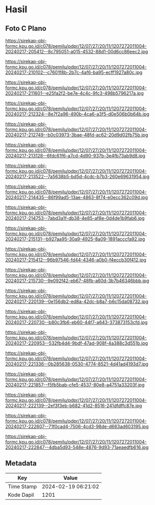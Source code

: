 # Hasil

## Foto C Plano

https://sirekap-obj-formc.kpu.go.id/c078/pemilu/pdpr/12/07/27/20/11/1207272011004-20240217-205412--8c795051-a015-4532-88d1-00d6cc86eec2.jpg

https://sirekap-obj-formc.kpu.go.id/c078/pemilu/pdpr/12/07/27/20/11/1207272011004-20240217-210102--c7601f8b-2b7c-4af6-ba95-ecff1927a80c.jpg

https://sirekap-obj-formc.kpu.go.id/c078/pemilu/pdpr/12/07/27/20/11/1207272011004-20240217-211601--e25fa2f2-be7e-4c4c-9fc3-498b5796217a.jpg

https://sirekap-obj-formc.kpu.go.id/c078/pemilu/pdpr/12/07/27/20/11/1207272011004-20240217-212324--8e7f2a96-490b-4ca6-a3f5-d0e506b0b64b.jpg

https://sirekap-obj-formc.kpu.go.id/c078/pemilu/pdpr/12/07/27/20/11/1207272011004-20240217-212749--b0c03973-3bae-48fd-ac62-20d9d02fb75b.jpg

https://sirekap-obj-formc.kpu.go.id/c078/pemilu/pdpr/12/07/27/20/11/1207272011004-20240217-213128--6fdc61f6-a7cd-4d90-937b-3e4fb73ab9d8.jpg

https://sirekap-obj-formc.kpu.go.id/c078/pemilu/pdpr/12/07/27/20/11/1207272011004-20240217-213522--7a5638b5-bd5d-4cdc-b7b3-260e69631954.jpg

https://sirekap-obj-formc.kpu.go.id/c078/pemilu/pdpr/12/07/27/20/11/1207272011004-20240217-214435--86f99ad5-13ae-4863-8f74-e0ecc362c09d.jpg

https://sirekap-obj-formc.kpu.go.id/c078/pemilu/pdpr/12/07/27/20/11/1207272011004-20240217-214753--7abd3a1f-db38-4e85-af8e-0d4de1b9fab6.jpg

https://sirekap-obj-formc.kpu.go.id/c078/pemilu/pdpr/12/07/27/20/11/1207272011004-20240217-215131--b927aa95-30a9-4925-8a09-1891acccfa92.jpg

https://sirekap-obj-formc.kpu.go.id/c078/pemilu/pdpr/12/07/27/20/11/1207272011004-20240217-215412--96b97546-fd44-4346-a0b0-f4eccb30f412.jpg

https://sirekap-obj-formc.kpu.go.id/c078/pemilu/pdpr/12/07/27/20/11/1207272011004-20240217-215730--9e092f42-eb67-48fb-a60d-3b7b46346bbb.jpg

https://sirekap-obj-formc.kpu.go.id/c078/pemilu/pdpr/12/07/27/20/11/1207272011004-20240217-220139--0e156db2-ed8a-42dc-b8a7-b6c15da08732.jpg

https://sirekap-obj-formc.kpu.go.id/c078/pemilu/pdpr/12/07/27/20/11/1207272011004-20240217-220730--b80c3fb6-eb60-44f7-a643-373873153cfd.jpg

https://sirekap-obj-formc.kpu.go.id/c078/pemilu/pdpr/12/07/27/20/11/1207272011004-20240217-220953--532fb4d4-9bdf-47ad-908f-4a388c3d551b.jpg

https://sirekap-obj-formc.kpu.go.id/c078/pemilu/pdpr/12/07/27/20/11/1207272011004-20240217-221336--0b285638-0530-4774-8521-4d41ad4193d7.jpg

https://sirekap-obj-formc.kpu.go.id/c078/pemilu/pdpr/12/07/27/20/11/1207272011004-20240217-221857--f5fb5bab-cfe5-4537-80e8-a4751a33203f.jpg

https://sirekap-obj-formc.kpu.go.id/c078/pemilu/pdpr/12/07/27/20/11/1207272011004-20240217-222139--2ef3f3eb-b682-41d2-8516-241dfdffc87e.jpg

https://sirekap-obj-formc.kpu.go.id/c078/pemilu/pdpr/12/07/27/20/11/1207272011004-20240217-222607--71f0cad4-7506-4cd3-98de-d663ad603195.jpg

https://sirekap-obj-formc.kpu.go.id/c078/pemilu/pdpr/12/07/27/20/11/1207272011004-20240217-222847--4dba5d93-548e-4876-9d93-71aeaedfb616.jpg


## Metadata

| Key        | Value               |
| ---------- | ------------------- |
| Time Stamp | 2024-02-19 06:21:02 |
| Kode Dapil | 1201                |



